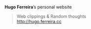**Hugo Ferreira**’s personal website

> Web clippings & Random thoughts  
> http://hugo.ferreira.cc

